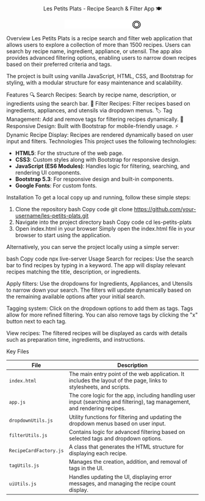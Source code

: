 <p align="center">Les Petits Plats - Recipe Search & Filter App 🍽️</p>
<p align="center"> <img src="assets/images/logo/Logo-les-petits-plats.png" alt="Les Petits Plats Logo" width="200"/> </p>
Overview
Les Petits Plats is a recipe search and filter web application that allows users to explore a collection of more than 1500 recipes. Users can search by recipe name, ingredient, appliance, or utensil. The app also provides advanced filtering options, enabling users to narrow down recipes based on their preferred criteria and tags.

The project is built using vanilla JavaScript, HTML, CSS, and Bootstrap for styling, with a modular structure for easy maintenance and scalability.

Features
🔍 Search Recipes: Search by recipe name, description, or ingredients using the search bar.
📝 Filter Recipes: Filter recipes based on ingredients, appliances, and utensils via dropdown menus.
🏷️ Tag Management: Add and remove tags for filtering recipes dynamically.
📱 Responsive Design: Built with Bootstrap for mobile-friendly usage.
⚡ Dynamic Recipe Display: Recipes are rendered dynamically based on user input and filters.
Technologies
This project uses the following technologies:

<ul> <li><b>HTML5</b>: For the structure of the web page.</li> <li><b>CSS3</b>: Custom styles along with Bootstrap for responsive design.</li> <li><b>JavaScript (ES6 Modules)</b>: Handles logic for filtering, searching, and rendering UI components.</li> <li><b>Bootstrap 5.3</b>: For responsive design and built-in components.</li> <li><b>Google Fonts</b>: For custom fonts.</li> </ul>
Installation
To get a local copy up and running, follow these simple steps:

1. Clone the repository
bash
Copy code
git clone https://github.com/your-username/les-petits-plats.git
2. Navigate into the project directory
bash
Copy code
cd les-petits-plats
3. Open index.html in your browser
Simply open the index.html file in your browser to start using the application.

Alternatively, you can serve the project locally using a simple server:

bash
Copy code
npx live-server
Usage
Search for recipes: Use the search bar to find recipes by typing in a keyword. The app will display relevant recipes matching the title, description, or ingredients.

Apply filters: Use the dropdowns for Ingredients, Appliances, and Utensils to narrow down your search. The filters will update dynamically based on the remaining available options after your initial search.

Tagging system: Click on the dropdown options to add them as tags. Tags allow for more refined filtering. You can also remove tags by clicking the "x" button next to each tag.

View recipes: The filtered recipes will be displayed as cards with details such as preparation time, ingredients, and instructions.

Key Files
<table> <thead> <tr> <th>File</th> <th>Description</th> </tr> </thead> <tbody> <tr> <td><code>index.html</code></td> <td>The main entry point of the web application. It includes the layout of the page, links to stylesheets, and scripts.</td> </tr> <tr> <td><code>app.js</code></td> <td>The core logic for the app, including handling user input (searching and filtering), tag management, and rendering recipes.</td> </tr> <tr> <td><code>dropdownUtils.js</code></td> <td>Utility functions for filtering and updating the dropdown menus based on user input.</td> </tr> <tr> <td><code>filterUtils.js</code></td> <td>Contains logic for advanced filtering based on selected tags and dropdown options.</td> </tr> <tr> <td><code>RecipeCardFactory.js</code></td> <td>A class that generates the HTML structure for displaying each recipe.</td> </tr> <tr> <td><code>tagUtils.js</code></td> <td>Manages the creation, addition, and removal of tags in the UI.</td> </tr> <tr> <td><code>uiUtils.js</code></td> <td>Handles updating the UI, displaying error messages, and managing the recipe count display.</td> </tr> </tbody> </table>



